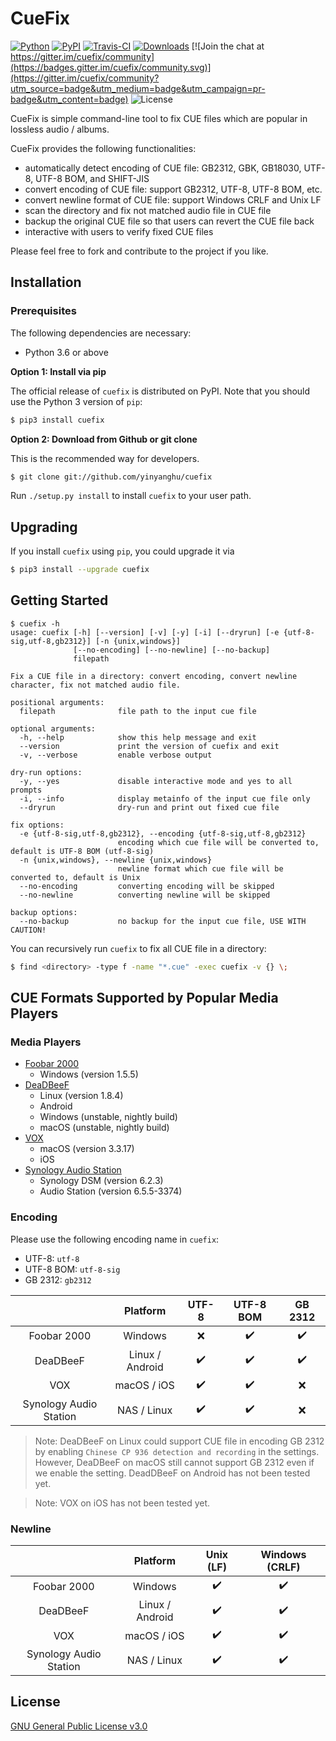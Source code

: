 # CueFix

[![Python](https://img.shields.io/pypi/pyversions/cuefix.svg?style=plastic)](https://badge.fury.io/py/cuefix)
[![PyPI](https://badge.fury.io/py/cuefix.svg)](https://badge.fury.io/py/cuefix)
[![Travis-CI](https://travis-ci.com/yinyanghu/cuefix.svg)](https://travis-ci.com/github/yinyanghu/cuefix)
[![Downloads](https://pepy.tech/badge/cuefix)](https://pepy.tech/project/cuefix)
[![Join the chat at https://gitter.im/cuefix/community](https://badges.gitter.im/cuefix/community.svg)](https://gitter.im/cuefix/community?utm_source=badge&utm_medium=badge&utm_campaign=pr-badge&utm_content=badge)
![License](https://img.shields.io/github/license/yinyanghu/cuefix)

CueFix is simple command-line tool to fix CUE files which are popular in lossless audio / albums.

CueFix provides the following functionalities:

- automatically detect encoding of CUE file: GB2312, GBK, GB18030, UTF-8, UTF-8 BOM, and SHIFT-JIS
- convert encoding of CUE file: support GB2312, UTF-8, UTF-8 BOM, etc.
- convert newline format of CUE file: support Windows CRLF and Unix LF
- scan the directory and fix not matched audio file in CUE file
- backup the original CUE file so that users can revert the CUE file back
- interactive with users to verify fixed CUE files

Please feel free to fork and contribute to the project if you like.

## Installation

### Prerequisites

The following dependencies are necessary:

- Python 3.6 or above

**Option 1: Install via pip**

The official release of `cuefix` is distributed on PyPI. Note that you should use the Python 3 version of `pip`:

```bash
$ pip3 install cuefix
```

**Option 2: Download from Github or git clone**

This is the recommended way for developers.

```bash
$ git clone git://github.com/yinyanghu/cuefix
```

Run `./setup.py install` to install `cuefix` to your user path.

## Upgrading

If you install `cuefix` using `pip`, you could upgrade it via

```bash
$ pip3 install --upgrade cuefix
```

## Getting Started

```
$ cuefix -h
usage: cuefix [-h] [--version] [-v] [-y] [-i] [--dryrun] [-e {utf-8-sig,utf-8,gb2312}] [-n {unix,windows}]
              [--no-encoding] [--no-newline] [--no-backup]
              filepath

Fix a CUE file in a directory: convert encoding, convert newline character, fix not matched audio file.

positional arguments:
  filepath              file path to the input cue file

optional arguments:
  -h, --help            show this help message and exit
  --version             print the version of cuefix and exit
  -v, --verbose         enable verbose output

dry-run options:
  -y, --yes             disable interactive mode and yes to all prompts
  -i, --info            display metainfo of the input cue file only
  --dryrun              dry-run and print out fixed cue file

fix options:
  -e {utf-8-sig,utf-8,gb2312}, --encoding {utf-8-sig,utf-8,gb2312}
                        encoding which cue file will be converted to, default is UTF-8 BOM (utf-8-sig)
  -n {unix,windows}, --newline {unix,windows}
                        newline format which cue file will be converted to, default is Unix
  --no-encoding         converting encoding will be skipped
  --no-newline          converting newline will be skipped

backup options:
  --no-backup           no backup for the input cue file, USE WITH CAUTION!
```

You can recursively run `cuefix` to fix all CUE file in a directory:

```bash
$ find <directory> -type f -name "*.cue" -exec cuefix -v {} \;
```

## CUE Formats Supported by Popular Media Players

### Media Players

- [Foobar 2000](https://www.foobar2000.org/)
  - Windows (version 1.5.5)
- [DeaDBeeF](https://deadbeef.sourceforge.io/)
  - Linux (version 1.8.4)
  - Android
  - Windows (unstable, nightly build)
  - macOS (unstable, nightly build)
- [VOX](https://vox.rocks/)
  - macOS (version 3.3.17)
  - iOS
- [Synology Audio Station](https://www.synology.com/en-ca/dsm/feature/audio_station)
  - Synology DSM (version 6.2.3)
  - Audio Station (version 6.5.5-3374)

### Encoding

Please use the following encoding name in `cuefix`:

- UTF-8: `utf-8`
- UTF-8 BOM: `utf-8-sig`
- GB 2312: `gb2312`

|                        |    Platform     |       UTF-8        |     UTF-8 BOM      |      GB 2312       |
| :--------------------: | :-------------: | :----------------: | :----------------: | :----------------: |
|      Foobar 2000       |     Windows     |        :x:         | :heavy_check_mark: | :heavy_check_mark: |
|        DeaDBeeF        | Linux / Android | :heavy_check_mark: | :heavy_check_mark: | :heavy_check_mark: |
|          VOX           |   macOS / iOS   | :heavy_check_mark: | :heavy_check_mark: |        :x:         |
| Synology Audio Station |   NAS / Linux   | :heavy_check_mark: | :heavy_check_mark: |        :x:         |

> Note: DeaDBeeF on Linux could support CUE file in encoding GB 2312 by enabling `Chinese CP 936 detection and recording` in the settings.
> However, DeaDBeeF on macOS still cannot support GB 2312 even if we enable the setting.
> DeadDBeeF on Android has not been tested yet.

> Note: VOX on iOS has not been tested yet.

### Newline

|                        |    Platform     |     Unix (LF)      |   Windows (CRLF)   |
| :--------------------: | :-------------: | :----------------: | :----------------: |
|      Foobar 2000       |     Windows     | :heavy_check_mark: | :heavy_check_mark: |
|        DeaDBeeF        | Linux / Android | :heavy_check_mark: | :heavy_check_mark: |
|          VOX           |   macOS / iOS   | :heavy_check_mark: | :heavy_check_mark: |
| Synology Audio Station |   NAS / Linux   | :heavy_check_mark: | :heavy_check_mark: |

## License

[GNU General Public License v3.0](https://github.com/yinyanghu/cuefix/blob/master/LICENSE)
